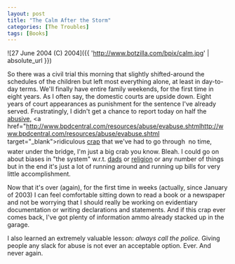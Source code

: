 ```yaml
---
layout: post
title: "The Calm After the Storm"
categories: [The Troubles]
tags: [Books]
---
```



![27 June 2004 (C) 2004]({{ 'http://www.botzilla.com/bpix/calm.jpg' | absolute_url }})


So there was a civil trial this morning that slightly shifted-around the schedules of the children but left most everything alone, at least in day-to-day terms. We'll finally have entire family weekends, for the first time in eight years. As I often say, the domestic courts are upside down. Eight years of court appearances as punishment for the sentence I've already served. Frustratingly, I didn't get a chance to report today on half the <a href="http://samvak.tripod.com/faq5.html" target="_blank">abusive,</a> <a href="http://www.bpdcentral.com/resources/abuse/evabuse.shtmlhttp://www.bpdcentral.com/resources/abuse/evabuse.shtml target="_blank">ridiculous</a> <a href="http://bipolar.about.com/msub-dual.htm" target="_blank">crap</a> that we've had to go through &#151; no time, water under the bridge, I'm just a big crab you know. Bleah. I could go on about biases in "the system" w.r.t. <a href="http://groups.yahoo.com/group/dadsinfamilycourt/" target="_blank">dads</a> or <a href="http://www.atheistalliance.org/library/NeedForOrgs.htm" target="_blank">religion</a> or any number of things but in the end it's just a lot of running around and running up bills for very little accomplishment.

<!--more-->
Now that it's over (again), for the first time in weeks (actually, since January of 2003) I can feel comfortable sitting down to read a book or a newspaper and not be worrying that I should really be working on evidentiary documentation or writing declarations and statements. And if this crap ever comes back, I've got plenty of information ammo already stacked up in the garage.

I also learned an extremely valuable lesson: <i>always call the police.</i> Giving people any slack for abuse is not ever an acceptable option. Ever. And never again.
